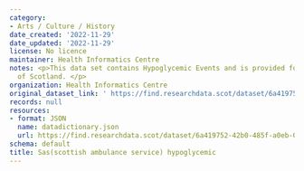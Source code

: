```yaml
---
category:
- Arts / Culture / History
date_created: '2022-11-29'
date_updated: '2022-11-29'
license: No licence
maintainer: Health Informatics Centre
notes: <p>This data set contains Hypoglycemic Events and is provided for the whole
  of Scotland. </p>
organization: Health Informatics Centre
original_dataset_link: ' https://find.researchdata.scot/dataset/6a419752-42b0-485f-a0eb-08baa820920a'
records: null
resources:
- format: JSON
  name: datadictionary.json
  url: https://find.researchdata.scot/dataset/6a419752-42b0-485f-a0eb-08baa820920a/resource/6a419752-42b0-485f-a0eb-08baa820920a/download/datadictionary.json
schema: default
title: Sas(scottish ambulance service) hypoglycemic
---
```

